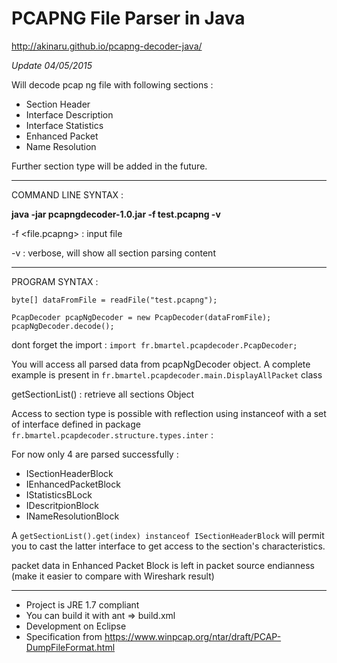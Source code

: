 # PCAPNG File Parser in Java #

http://akinaru.github.io/pcapng-decoder-java/

<i>Update 04/05/2015</i>

Will decode pcap ng file with following sections  :
* Section Header
* Interface Description
* Interface Statistics
* Enhanced Packet
* Name Resolution

Further section type will be added in the future.

<hr/>

COMMAND LINE SYNTAX : 

<b>java -jar pcapngdecoder-1.0.jar -f test.pcapng -v</b>

-f <file.pcapng> : input file

-v               : verbose, will show all section parsing content

<hr/>

PROGRAM SYNTAX :

``byte[] dataFromFile = readFile("test.pcapng");``

``PcapDecoder pcapNgDecoder = new PcapDecoder(dataFromFile);``
``pcapNgDecoder.decode();``

dont forget the import :
``import fr.bmartel.pcapdecoder.PcapDecoder;``

You will access all parsed data from pcapNgDecoder object.
A complete example is present in ``fr.bmartel.pcapdecoder.main.DisplayAllPacket`` class

getSectionList() : retrieve all sections Object

Access to section type is possible with reflection using instanceof with a set of interface defined in package ``fr.bmartel.pcapdecoder.structure.types.inter`` :

For now only 4 are parsed successfully :

* ISectionHeaderBlock
* IEnhancedPacketBlock
* IStatisticsBLock
* IDescritpionBlock
* INameResolutionBlock

A ``getSectionList().get(index) instanceof ISectionHeaderBlock`` will permit you to cast the latter interface to get access to the section's characteristics.

packet data in Enhanced Packet Block is left in packet source endianness (make it easier to compare with Wireshark result)

<hr/>

* Project is JRE 1.7 compliant
* You can build it with ant => build.xml
* Development on Eclipse 
* Specification from https://www.winpcap.org/ntar/draft/PCAP-DumpFileFormat.html
